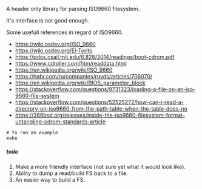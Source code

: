 A header only library for parsing ISO9660 filesystem.

It's interface is not good enough.

Some usefull references in regard of ISO9660.

- https://wiki.osdev.org/ISO_9660
- https://wiki.osdev.org/El-Torito
- https://pdos.csail.mit.edu/6.828/2014/readings/boot-cdrom.pdf
- https://www.cdroller.com/htm/readdata.html
- https://en.wikipedia.org/wiki/ISO_9660
- https://habr.com/ru/companies/ruvds/articles/706070/
- https://en.wikipedia.org/wiki/BIOS_parameter_block
- https://stackoverflow.com/questions/9731323/loading-a-file-on-an-iso-9660-file-system
- https://stackoverflow.com/questions/52525272/how-can-i-read-a-directory-on-iso9660-from-the-path-table-when-the-table-does-no
- https://386bsd.org/releases/inside-the-iso9660-filesystem-format-untangling-cdrom-standards-article

```make
# to run an example
make
```

##### todo

1. Make a more friendly interface (not sure yet what it would look like).
2. Ability to dump a read/build FS back to a file.
3. An easier way to build a FS.